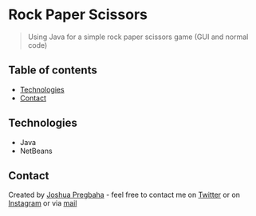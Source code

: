 # Rock Paper Scissors
> Using Java for a simple rock paper scissors game (GUI and normal code)

## Table of contents
* [Technologies](#technologies)
* [Contact](#contact)

## Technologies
* Java
* NetBeans

## Contact
Created by [Joshua Pregbaha](https://j22pregbaha.github.io/personal-website/) - feel free to contact me on [Twitter](https://twitter.com/JPregbaha) or on [Instagram](https://www.instagram.com/jpregbaha/) or via [mail](mailto:jpregbaha@gmail.com)